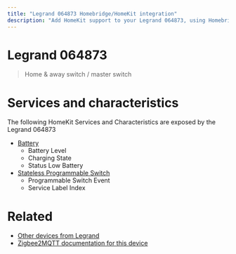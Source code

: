 ```yaml
---
title: "Legrand 064873 Homebridge/HomeKit integration"
description: "Add HomeKit support to your Legrand 064873, using Homebridge, Zigbee2MQTT and homebridge-z2m."
---
```

<!---
This file has been GENERATED using src/docgen/docgen.ts
DO NOT EDIT THIS FILE MANUALLY!
-->
# Legrand 064873
> Home & away switch / master switch


# Services and characteristics
The following HomeKit Services and Characteristics are exposed by
the Legrand 064873

* [Battery](../../battery.md)
  * Battery Level
  * Charging State
  * Status Low Battery
* [Stateless Programmable Switch](../../action.md)
  * Programmable Switch Event
  * Service Label Index


# Related
* [Other devices from Legrand](../index.md#legrand)
* [Zigbee2MQTT documentation for this device](https://www.zigbee2mqtt.io/devices/064873.html)